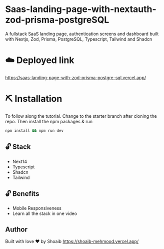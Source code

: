 # Saas-landing-page-with-nextauth-zod-prisma-postgreSQL
A fullstack SaaS landing page, authentication screens and dashboard built with Nextjs, Zod, Prisma, PostgreSQL, Typescript, Tailwind and Shadcn

# ☁️ Deployed link
https://saas-landing-page-with-zod-prisma-postgre-sql.vercel.app/

# ⛏️ Installation
To follow along the tutorial. Change to the starter branch  after cloning the repo.
Then install the npm packages & run
```bash
npm install && npm run dev
```


## 🔓 Stack
- Next14
- Typescript
- Shadcn
- Tailwind

## 🔓 Benefits
- Mobile Responsiveness
- Learn all the stack in one video

## Author
Built with love ❤️ by Shoaib https://shoaib-mehmood.vercel.app/



